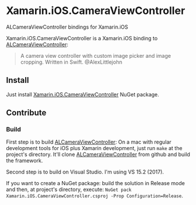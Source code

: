 # Xamarin.iOS.CameraViewController
ALCameraViewController bindings for Xamarin.iOS

Xamarin.iOS.CameraViewController is a Xamarin.iOS binding to [ALCameraViewController](https://github.com/AlexLittlejohn/ALCameraViewController):
> A camera view controller with custom image picker and image cropping. Written in Swift.
> @AlexLittlejohn

## Install

Just install [Xamarin.iOS.CameraViewController](https://www.nuget.org/packages/Xamarin.iOS.CameraViewController/) NuGet package.

## Contribute

### Build

First step is to build [ALCameraViewController](https://github.com/AlexLittlejohn/ALCameraViewController): On a mac with regular development tools for iOS plus Xamarin development, just run `make` at the project's directory. It'll clone [ALCameraViewController](https://github.com/AlexLittlejohn/ALCameraViewController) from github and build the framework.

Second step is to build on Visual Studio. I'm using VS 15.2 (2017).

If you want to create a NuGet package: build the solution in Release mode and then, at project's directory, execute: `NuGet pack Xamarin.iOS.CameraViewController.csproj -Prop Configuration=Release`.
